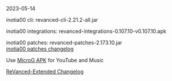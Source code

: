 2023-05-14
  
inotia00 cli: revanced-cli-2.21.2-all.jar  

inotia00 integrations: revanced-integrations-0.107.10-v0.107.10.apk  

inotia00 patches: revanced-patches-2.173.10.jar  
[inotia00 patches changelog](https://github.com/inotia00/revanced-patches/releases/tag/v2.173.10)  

Use [MicroG APK](https://github.com/inotia00/VancedMicroG/releases/latest/download/microg.apk) for YouTube and Music

[ReVanced-Extended Changelog](https://github.com/Kingsmanvn-Official/ReVanced-Extended/blob/main/changelog.md)
